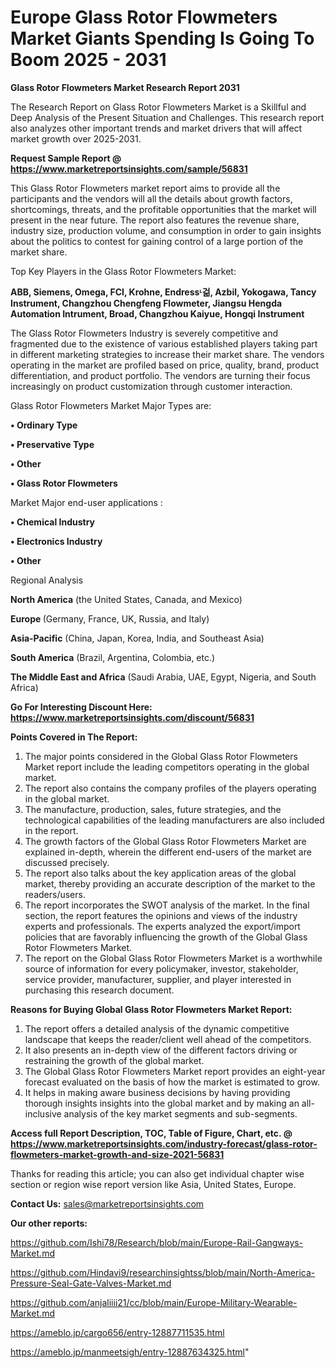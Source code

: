 # Europe Glass Rotor Flowmeters Market Giants Spending Is Going To Boom 2025 - 2031

<strong>Glass Rotor Flowmeters Market Research Report 2031</strong>

The Research Report on Glass Rotor Flowmeters Market is a Skillful and Deep Analysis of the Present Situation and Challenges. This research report also analyzes other important trends and market drivers that will affect market growth over 2025-2031.

<strong>Request Sample Report @ <a href=https://www.marketreportsinsights.com/sample/56831>https://www.marketreportsinsights.com/sample/56831</a></strong>

This Glass Rotor Flowmeters market report aims to provide all the participants and the vendors will all the details about growth factors, shortcomings, threats, and the profitable opportunities that the market will present in the near future. The report also features the revenue share, industry size, production volume, and consumption in order to gain insights about the politics to contest for gaining control of a large portion of the market share.

Top Key Players in the Glass Rotor Flowmeters Market:

<strong>ABB, Siemens, Omega, FCI, Krohne, Endressᶫ걺, Azbil, Yokogawa, Tancy Instrument, Changzhou Chengfeng Flowmeter, Jiangsu Hengda Automation Intrument, Broad, Changzhou Kaiyue, Hongqi Instrument</strong>

The Glass Rotor Flowmeters Industry is severely competitive and fragmented due to the existence of various established players taking part in different marketing strategies to increase their market share. The vendors operating in the market are profiled based on price, quality, brand, product differentiation, and product portfolio. The vendors are turning their focus increasingly on product customization through customer interaction.

Glass Rotor Flowmeters Market Major Types are:

<strong>• Ordinary Type

• Preservative Type

• Other

• Glass Rotor Flowmeters</strong>

Market Major end-user applications :

<strong>• Chemical Industry

• Electronics Industry

• Other</strong>

Regional Analysis

</u><strong><b>North America</b></strong> (the United States, Canada, and Mexico)

<strong><b>Europe </b></strong>(Germany, France, UK, Russia, and Italy)

<strong><b>Asia-Pacific</b></strong> (China, Japan, Korea, India, and Southeast Asia)

<strong><b>South America</b></strong> (Brazil, Argentina, Colombia, etc.)

<strong><b>The Middle East and Africa</b></strong> (Saudi Arabia, UAE, Egypt, Nigeria, and South Africa)

<strong>Go For Interesting Discount Here: <a href=https://www.marketreportsinsights.com/discount/56831>https://www.marketreportsinsights.com/discount/56831</a></strong>

<strong>Points Covered in The Report:</strong>
<ol>
  <li>The major points considered in the Global Glass Rotor Flowmeters Market report include the leading competitors operating in the global market.</li>
  <li>The report also contains the company profiles of the players operating in the global market.</li>
  <li>The manufacture, production, sales, future strategies, and the technological capabilities of the leading manufacturers are also included in the report.</li>
  <li>The growth factors of the Global Glass Rotor Flowmeters Market are explained in-depth, wherein the different end-users of the market are discussed precisely.</li>
  <li>The report also talks about the key application areas of the global market, thereby providing an accurate description of the market to the readers/users.</li>
  <li>The report incorporates the SWOT analysis of the market. In the final section, the report features the opinions and views of the industry experts and professionals. The experts analyzed the export/import policies that are favorably influencing the growth of the Global Glass Rotor Flowmeters Market.</li>
  <li>The report on the Global Glass Rotor Flowmeters Market is a worthwhile source of information for every policymaker, investor, stakeholder, service provider, manufacturer, supplier, and player interested in purchasing this research document.</li>
</ol>
<strong>Reasons for Buying Global Glass Rotor Flowmeters Market Report:</strong>

<ol>
  <li>The report offers a detailed analysis of the dynamic competitive landscape that keeps the reader/client well ahead of the competitors.</li>
  <li>It also presents an in-depth view of the different factors driving or restraining the growth of the global market.</li>
  <li>The Global Glass Rotor Flowmeters Market report provides an eight-year forecast evaluated on the basis of how the market is estimated to grow.</li>
  <li>It helps in making aware business decisions by having providing thorough insights insights into the global market and by making an all-inclusive analysis of the key market segments and sub-segments.</li>
</ol>
<strong>Access full Report Description, TOC, Table of Figure, Chart, etc. @ <a href=https://www.marketreportsinsights.com/industry-forecast/glass-rotor-flowmeters-market-growth-and-size-2021-56831>https://www.marketreportsinsights.com/industry-forecast/glass-rotor-flowmeters-market-growth-and-size-2021-56831</a></strong>


Thanks for reading this article; you can also get individual chapter wise section or region wise report version like Asia, United States, Europe.

<strong>Contact Us:</strong>
sales@marketreportsinsights.com

<strong>Our other reports:</strong>

<a href=https://github.com/Ishi78/Research/blob/main/Europe-Rail-Gangways-Market.md>https://github.com/Ishi78/Research/blob/main/Europe-Rail-Gangways-Market.md</a>

<a href=https://github.com/Hindavi9/researchinsightss/blob/main/North-America-Pressure-Seal-Gate-Valves-Market.md>https://github.com/Hindavi9/researchinsightss/blob/main/North-America-Pressure-Seal-Gate-Valves-Market.md</a>

<a href=https://github.com/anjaliiii21/cc/blob/main/Europe-Military-Wearable-Market.md>https://github.com/anjaliiii21/cc/blob/main/Europe-Military-Wearable-Market.md</a>

<a href=https://ameblo.jp/cargo656/entry-12887711535.html>https://ameblo.jp/cargo656/entry-12887711535.html</a>

<a href=https://ameblo.jp/manmeetsigh/entry-12887634325.html>https://ameblo.jp/manmeetsigh/entry-12887634325.html</a>"
